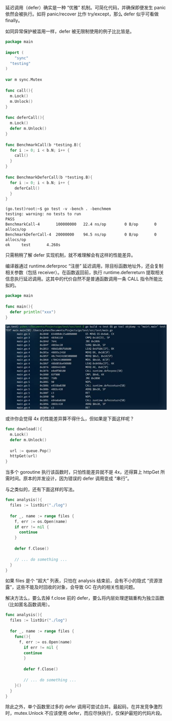延迟调用（defer）确实是一种 “优雅” 机制。可简化代码，并确保即便发生 panic 依然会被执行。如将 panic/recover 比作 try/except，那么 defer 似乎可看做 finally。

如同异常保护被滥用一样，defer 被无限制使用的例子比比皆是。

```go
package main

import (
	"sync"
  "testing"
)

var m sync.Mutex

func call(){
  m.Lock()
  m.Unlock()
}

func deferCall(){
  m.Lock()
  defer m.Unlock()
}

func BenchmarkCall(b *testing.B){
  for i := 0; i < b.N; i++ {
    call()
  }
}

func BenchmarkDeferCall(b *testing.B){
  for i := 0; i < b.N; i++ {
    deferCall()
  }
}
```

```shell
(go.test)root:~$ go test -v -bench . -benchmem
testing: warning: no tests to run
PASS
BenchmarkCall-4       100000000   22.4 ns/op        0 B/op       0 allocs/op
BenchmarkDeferCall-4  20000000    94.5 ns/op        0 B/op       0 allocs/op
ok     test       4.268s
```

只需稍稍了解 defer 实现机制，就不难理解会有这样的性能差异。

编译器通过 runtime.deferproc “注册” 延迟调用，除目标函数地址外，还会复制相关参数（包括 receiver）。在函数返回前，执行 runtime.deferreturn 提取相关信息执行延迟调用。这其中的代价自然不是普通函数调用一条 CALL 指令所能比拟的。

```go
package main

func main(){
  defer println("xxx")
}
```

![2323125879-5721d8de290bc_articlex](../../images/2323125879-5721d8de290bc_articlex.jpeg)

或许你会觉得 4x 的性能差异算不得什么，但如果是下面这样呢？

```go
func download(){
  m.Lock()
  defer m.Unlock()
  
  url := queue.Pop()
  httpGet(url)
}
```

当多个 goroutine 执行该函数时，只怕性能差异就不是 4x，还得算上 httpGet 所需时间。原本的并发设计，因为错误的 defer 调用变成 “串行”。

与之类似的，还有下面这样的写法。

```go
func analysis(){
  files := listDir("./log")
  
  for _, name := range files {
    f, err := os.Open(name)
    if err != nil {
      continue
    }
    
    defer f.Close()
    
    // ... do something ...
  }
}
```

如果 files 是个 “超大” 列表，只怕在 analysis 结束前，会有不小的隐式 “资源泄露”，这些不能及时回收的对象，会导致 GC 在内的相关性能问题。

解决方法么，要么去掉 f.close 前的 defer，要么将内层处理逻辑重构为独立函数（比如匿名函数调用）。

```go
func analysis(){
  files := listDir("./log")
  
  for _, name := range files {
    func(){
      f, err := os.Open(name)
    	if err != nil {
      	continue
    	}
    
    	defer f.Close()
    
    	// ... do something ...
    }()
  }
}
```



除此之外，单个函数里过多的 defer 调用可尝试合并。最起码，在并发竞争激烈时，mutex.Unlock 不应该使用 defer，而应尽快执行，仅保护最短的代码片段。
